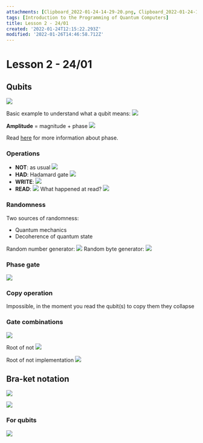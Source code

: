 ```yaml
---
attachments: [Clipboard_2022-01-24-14-29-20.png, Clipboard_2022-01-24-14-34-42.png, Clipboard_2022-01-24-14-40-22.png, Clipboard_2022-01-24-14-44-51.png, Clipboard_2022-01-24-14-50-17.png, Clipboard_2022-01-24-14-55-21.png, Clipboard_2022-01-24-15-11-09.png, Clipboard_2022-01-26-16-35-30.png, Clipboard_2022-01-26-16-36-07.png, Clipboard_2022-01-26-16-36-27.png, Clipboard_2022-01-26-16-39-27.png, Clipboard_2022-01-26-16-40-17.png, Clipboard_2022-01-26-16-40-27.png, Clipboard_2022-01-26-16-40-40.png, Clipboard_2022-01-26-16-41-05.png, Clipboard_2022-01-26-16-41-16.png, Clipboard_2022-01-26-16-41-44.png]
tags: [Introduction to the Programming of Quantum Computers]
title: Lesson 2 - 24/01
created: '2022-01-24T12:15:22.293Z'
modified: '2022-01-26T14:46:58.712Z'
---
```


# Lesson 2 - 24/01

## Qubits

![](@attachment/Clipboard_2022-01-24-14-29-20.png)

Basic example to understand what a qubit means: ![](@attachment/Clipboard_2022-01-24-14-34-42.png)

**Amplitude** = magnitude + phase
![](@attachment/Clipboard_2022-01-24-14-40-22.png)

Read [here](https://outline.com/fV3pDq) for more information about phase.

### Operations

- **NOT**: as usual ![](@attachment/Clipboard_2022-01-26-16-35-30.png)
- **HAD**: Hadamard gate ![](@attachment/Clipboard_2022-01-24-14-44-51.png)
- **WRITE**: ![](@attachment/Clipboard_2022-01-26-16-36-07.png)
- **READ**: ![](@attachment/Clipboard_2022-01-24-14-50-17.png)
  What happened at read? ![](@attachment/Clipboard_2022-01-24-14-55-21.png)

### Randomness

Two sources of randomness:
- Quantum mechanics
- Decoherence of quantum state

Random number generator: ![](@attachment/Clipboard_2022-01-26-16-36-27.png)
Random byte generator: ![](@attachment/Clipboard_2022-01-24-15-11-09.png)

### Phase gate

![](@attachment/Clipboard_2022-01-26-16-39-27.png)

### Copy operation

Impossible, in the moment you read the qubit(s) to copy them they collapse

### Gate combinations

![](@attachment/Clipboard_2022-01-26-16-40-17.png)

Root of not
![](@attachment/Clipboard_2022-01-26-16-40-27.png)

Root of not implementation
![](@attachment/Clipboard_2022-01-26-16-40-40.png)

## Bra-ket notation

![](@attachment/Clipboard_2022-01-26-16-41-05.png)

![](@attachment/Clipboard_2022-01-26-16-41-16.png)

### For qubits

![](@attachment/Clipboard_2022-01-26-16-41-44.png)
